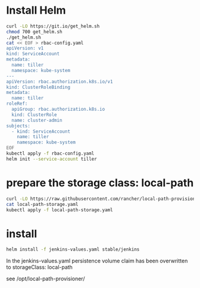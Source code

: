 # Install Helm

```sh
curl -LO https://git.io/get_helm.sh
chmod 700 get_helm.sh
./get_helm.sh
cat << EOF > rbac-config.yaml
apiVersion: v1
kind: ServiceAccount
metadata:
  name: tiller
  namespace: kube-system
---
apiVersion: rbac.authorization.k8s.io/v1
kind: ClusterRoleBinding
metadata:
  name: tiller
roleRef:
  apiGroup: rbac.authorization.k8s.io
  kind: ClusterRole
  name: cluster-admin
subjects:
  - kind: ServiceAccount
    name: tiller
    namespace: kube-system
EOF
kubectl apply -f rbac-config.yaml
helm init --service-account tiller
```

# prepare the storage class: local-path
```sh
curl -LO https://raw.githubusercontent.com/rancher/local-path-provisioner/master/deploy/local-path-storage.yaml
cat local-path-storage.yaml 
kubectl apply -f local-path-storage.yaml 
```

# install
```sh
helm install -f jenkins-values.yaml stable/jenkins
```

In the jenkins-values.yaml persistence volume claim has been overwritten to storageClass: local-path

see /opt/local-path-provisioner/



